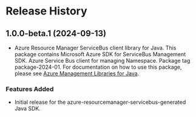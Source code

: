 # Release History

## 1.0.0-beta.1 (2024-09-13)

- Azure Resource Manager ServiceBus client library for Java. This package contains Microsoft Azure SDK for ServiceBus Management SDK. Azure Service Bus client for managing Namespace. Package tag package-2024-01. For documentation on how to use this package, please see [Azure Management Libraries for Java](https://aka.ms/azsdk/java/mgmt).
### Features Added

- Initial release for the azure-resourcemanager-servicebus-generated Java SDK.
